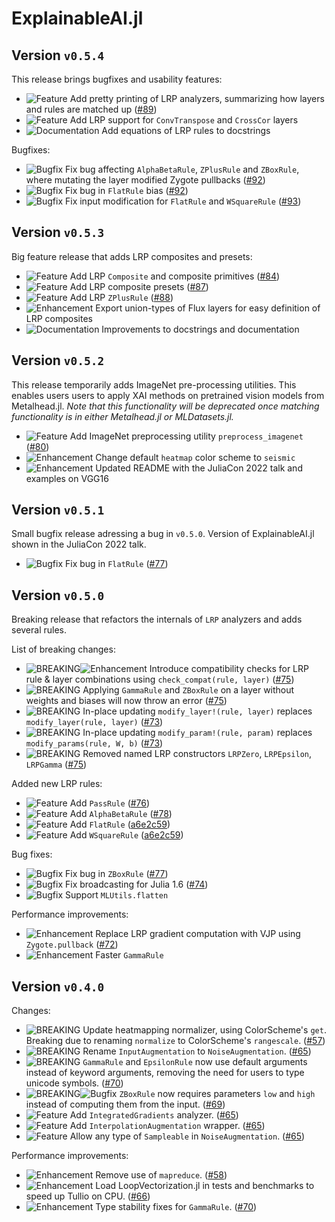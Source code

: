 # ExplainableAI.jl
## Version `v0.5.4`
This release brings bugfixes and usability features:
- ![Feature][badge-feature] Add pretty printing of LRP analyzers, summarizing how layers and rules are matched up ([#89][pr-89])
- ![Feature][badge-feature] Add LRP support for `ConvTranspose` and `CrossCor` layers
- ![Documentation][badge-docs] Add equations of LRP rules to docstrings

Bugfixes:
- ![Bugfix][badge-bugfix] Fix bug affecting `AlphaBetaRule`, `ZPlusRule` and `ZBoxRule`, where mutating the layer modified Zygote pullbacks ([#92][pr-92])
- ![Bugfix][badge-bugfix] Fix bug in `FlatRule` bias ([#92][pr-92])
- ![Bugfix][badge-bugfix] Fix input modification for `FlatRule` and `WSquareRule` ([#93][pr-93])


## Version `v0.5.3`
Big feature release that adds LRP composites and presets:
- ![Feature][badge-feature] Add LRP `Composite` and composite primitives ([#84][pr-84]) 
- ![Feature][badge-feature] Add LRP composite presets ([#87][pr-87])
- ![Feature][badge-feature] Add LRP `ZPlusRule` ([#88][pr-88])
- ![Enhancement][badge-enhancement] Export union-types of Flux layers for easy definition of LRP composites
- ![Documentation][badge-docs] Improvements to docstrings and documentation

## Version `v0.5.2`
This release temporarily adds ImageNet pre-processing utilities. This enables users users to apply XAI methods on pretrained vision models from Metalhead.jl. *Note that this functionality will be deprecated once matching functionality is in either Metalhead.jl or MLDatasets.jl.*
- ![Feature][badge-feature] Add ImageNet preprocessing utility `preprocess_imagenet` ([#80][pr-80])
- ![Enhancement][badge-enhancement] Change default `heatmap` color scheme to `seismic`
- ![Enhancement][badge-enhancement] Updated README with the JuliaCon 2022 talk and examples on VGG16

## Version `v0.5.1`
Small bugfix release adressing a bug in `v0.5.0`. 
Version of ExplainableAI.jl shown in the JuliaCon 2022 talk.
- ![Bugfix][badge-bugfix] Fix bug in `FlatRule` ([#77][pr-77])

## Version `v0.5.0`
Breaking release that refactors the internals of `LRP` analyzers and adds several rules.

List of breaking changes:
- ![BREAKING][badge-breaking]![Enhancement][badge-enhancement] Introduce compatibility checks for LRP rule & layer combinations using `check_compat(rule, layer)` ([#75][pr-75])
- ![BREAKING][badge-breaking] Applying `GammaRule` and `ZBoxRule` on a layer without weights and biases will now throw an error ([#75][pr-75])
- ![BREAKING][badge-breaking] In-place updating `modify_layer!(rule, layer)` replaces `modify_layer(rule, layer)` ([#73][pr-73])
- ![BREAKING][badge-breaking] In-place updating `modify_param!(rule, param)` replaces `modify_params(rule, W, b)` ([#73][pr-73])
- ![BREAKING][badge-breaking] Removed named LRP constructors `LRPZero`, `LRPEpsilon`, `LRPGamma` ([#75][pr-75])

Added new LRP rules:
- ![Feature][badge-feature] Add `PassRule` ([#76][pr-76])
- ![Feature][badge-feature] Add `AlphaBetaRule` ([#78][pr-78])
- ![Feature][badge-feature] Add `FlatRule` ([a6e2c59][flat-wsquare-commit])
- ![Feature][badge-feature] Add `WSquareRule` ([a6e2c59][flat-wsquare-commit])

Bug fixes:
- ![Bugfix][badge-bugfix] Fix bug in `ZBoxRule` ([#77][pr-77])
- ![Bugfix][badge-bugfix] Fix broadcasting for Julia 1.6 ([#74][pr-74])
- ![Bugfix][badge-bugfix] Support `MLUtils.flatten`

Performance improvements:
- ![Enhancement][badge-enhancement] Replace LRP gradient computation with VJP using `Zygote.pullback` ([#72][pr-72])
- ![Enhancement][badge-enhancement] Faster `GammaRule`

## Version `v0.4.0`
Changes:
- ![BREAKING][badge-breaking] Update heatmapping normalizer, using ColorScheme's `get`. Breaking due to renaming `normalize` to ColorScheme's `rangescale`. ([#57][pr-57])
- ![BREAKING][badge-breaking] Rename `InputAugmentation` to `NoiseAugmentation`. ([#65][pr-65])
- ![BREAKING][badge-breaking] `GammaRule` and `EpsilonRule` now use default arguments instead of keyword arguments, removing the need for users to type unicode symbols. ([#70][pr-70]) 
- ![BREAKING][badge-breaking]![Bugfix][badge-bugfix] `ZBoxRule` now requires parameters `low` and `high` instead of computing them from the input. ([#69][pr-69]) 
- ![Feature][badge-feature] Add `IntegratedGradients` analyzer. ([#65][pr-65])
- ![Feature][badge-feature] Add `InterpolationAugmentation` wrapper. ([#65][pr-65])
- ![Feature][badge-feature] Allow any type of `Sampleable` in `NoiseAugmentation`. ([#65][pr-65])

Performance improvements:
- ![Enhancement][badge-enhancement] Remove use of `mapreduce`. ([#58][pr-58])
- ![Enhancement][badge-enhancement] Load LoopVectorization.jl in tests and benchmarks to speed up Tullio on CPU. ([#66][pr-66])
- ![Enhancement][badge-enhancement] Type stability fixes for `GammaRule`. ([#70][pr-70])

<!--
# Badges
![BREAKING][badge-breaking]
![Deprecation][badge-deprecation]
![Feature][badge-feature]
![Enhancement][badge-enhancement]
![Bugfix][badge-bugfix]
![Experimental][badge-experimental]
![Maintenance][badge-maintenance]
![Documentation][badge-docs]
-->

[pr-70]: https://github.com/adrhill/ExplainableAI.jl/pull/70
[pr-69]: https://github.com/adrhill/ExplainableAI.jl/pull/69
[pr-67]: https://github.com/adrhill/ExplainableAI.jl/pull/67
[pr-66]: https://github.com/adrhill/ExplainableAI.jl/pull/66
[pr-65]: https://github.com/adrhill/ExplainableAI.jl/pull/65
[pr-58]: https://github.com/adrhill/ExplainableAI.jl/pull/58
[pr-57]: https://github.com/adrhill/ExplainableAI.jl/pull/57
[pr-58]: https://github.com/adrhill/ExplainableAI.jl/pull/57
[pr-65]: https://github.com/adrhill/ExplainableAI.jl/pull/65
[pr-66]: https://github.com/adrhill/ExplainableAI.jl/pull/66
[pr-67]: https://github.com/adrhill/ExplainableAI.jl/pull/67
[pr-69]: https://github.com/adrhill/ExplainableAI.jl/pull/69
[pr-70]: https://github.com/adrhill/ExplainableAI.jl/pull/70
[pr-72]: https://github.com/adrhill/ExplainableAI.jl/pull/72
[pr-73]: https://github.com/adrhill/ExplainableAI.jl/pull/73
[pr-74]: https://github.com/adrhill/ExplainableAI.jl/pull/74
[pr-75]: https://github.com/adrhill/ExplainableAI.jl/pull/75
[pr-76]: https://github.com/adrhill/ExplainableAI.jl/pull/76
[pr-77]: https://github.com/adrhill/ExplainableAI.jl/pull/77
[pr-78]: https://github.com/adrhill/ExplainableAI.jl/pull/78
[pr-80]: https://github.com/adrhill/ExplainableAI.jl/pull/80
[pr-84]: https://github.com/adrhill/ExplainableAI.jl/pull/84
[pr-87]: https://github.com/adrhill/ExplainableAI.jl/pull/87
[pr-88]: https://github.com/adrhill/ExplainableAI.jl/pull/88
[pr-89]: https://github.com/adrhill/ExplainableAI.jl/pull/89
[pr-92]: https://github.com/adrhill/ExplainableAI.jl/pull/92
[pr-93]: https://github.com/adrhill/ExplainableAI.jl/pull/93

[flat-wsquare-commit]: https://github.com/adrhill/ExplainableAI.jl/commit/a6e2c59094fe4f1d4b744123de79407ccbd4b972


[badge-breaking]: https://img.shields.io/badge/BREAKING-red.svg
[badge-deprecation]: https://img.shields.io/badge/deprecation-orange.svg
[badge-feature]: https://img.shields.io/badge/feature-green.svg
[badge-enhancement]: https://img.shields.io/badge/enhancement-blue.svg
[badge-bugfix]: https://img.shields.io/badge/bugfix-purple.svg
[badge-security]: https://img.shields.io/badge/security-black.svg
[badge-experimental]: https://img.shields.io/badge/experimental-lightgrey.svg
[badge-maintenance]: https://img.shields.io/badge/maintenance-gray.svg
[badge-docs]: https://img.shields.io/badge/docs-orange.svg
